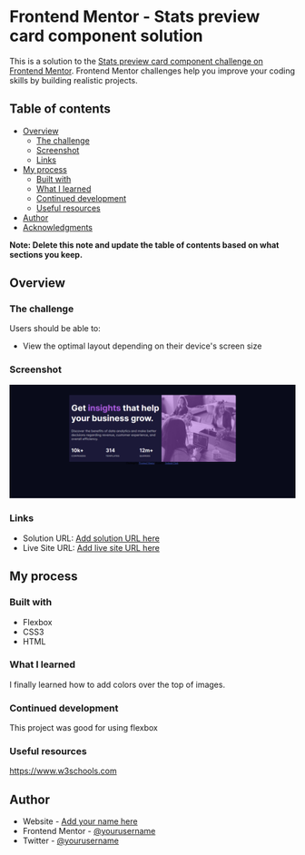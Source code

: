 # Frontend Mentor - Stats preview card component solution

This is a solution to the [Stats preview card component challenge on Frontend Mentor](https://www.frontendmentor.io/challenges/stats-preview-card-component-8JqbgoU62). Frontend Mentor challenges help you improve your coding skills by building realistic projects. 

## Table of contents

- [Overview](#overview)
  - [The challenge](#the-challenge)
  - [Screenshot](#screenshot)
  - [Links](#links)
- [My process](#my-process)
  - [Built with](#built-with)
  - [What I learned](#what-i-learned)
  - [Continued development](#continued-development)
  - [Useful resources](#useful-resources)
- [Author](#author)
- [Acknowledgments](#acknowledgments)

**Note: Delete this note and update the table of contents based on what sections you keep.**

## Overview

### The challenge

Users should be able to:

- View the optimal layout depending on their device's screen size

### Screenshot

![](./img.png)

### Links

- Solution URL: [Add solution URL here](https://your-solution-url.com)
- Live Site URL: [Add live site URL here](https://your-live-site-url.com)

## My process

### Built with


- Flexbox
- CSS3
- HTML


### What I learned
I finally learned how to add colors over the top of images. 

### Continued development

This project was good for using flexbox


### Useful resources

https://www.w3schools.com
## Author

- Website - [Add your name here](https://www.github.com/joshuahclark99)
- Frontend Mentor - [@yourusername](https://www.frontendmentor.io/profile/joshuahclark999)
- Twitter - [@yourusername](https://www.twitter.com/joshuahclark)



